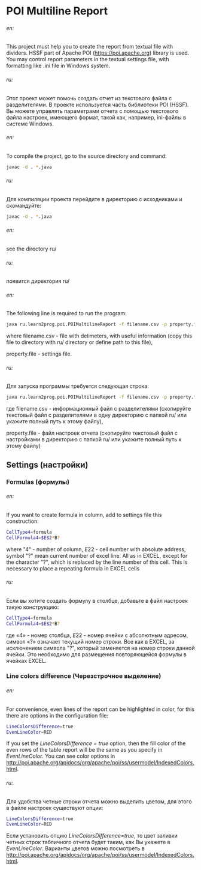 # POI Multiline Report
###### en:
This project must help you to create the report from textual file with dividers. HSSF part of Apache POI (https://poi.apache.org) library is used. You may control report parameters in the textual settings file, with formatting like .ini file in Windows system.
###### ru:
Этот проект может помочь создать отчет из текстового файла с разделителями. В проекте используется часть библиотеки POI (HSSF). Вы можете управлять параметрами отчета с помощью текстового файла настроек, имеющего формат, такой как, например, ini-файлы в системе Windows.
###### en:
To compile the project, go to the source directory and command:
```bash
javac -d . *.java
```
###### ru:
Для компиляции проекта перейдите в директорию с исходниками и скомандуйте:
```bash
javac -d . *.java
```
###### en:
see the directory ru/
###### ru:
появится директория ru/
###### en:
The following line is required to run the program:
```bash
java ru.learn2prog.poi.POIMultilineReport -f filename.csv -p property.file
```

where filename.csv - file with delimeters, with useful information (copy this file to directory with ru/ directory or define path to this file),

property.file - settings file.

###### ru:
Для запуска программы требуется следующая строка:
```bash
java ru.learn2prog.poi.POIMultilineReport -f filename.csv -p property.file
```
где filename.csv - информационный файл с разделителями (скопируйте текстовый файл с разделителями в одну директорию с папкой ru/ или укажите полный путь к этому файлу),

property.file - файл настроек отчета (скопируйте текстовый файл с настройками в директорию с папкой ru/ или укажите полный путь к этому файлу)

## Settings (настройки)
### Formulas (формулы)
###### en:
If you want to create formula in column, add to settings file this construction:
```bash
CellType4=formula
CellFormula4=$E$2*B?
```
where "4" - number of column, $E2$2 - cell number with absolute address, symbol "?" mean current number of excel line. All as in EXCEL, except for the character "?", which is replaced by the line number of this cell. This is necessary to place a repeating formula in EXCEL cells

###### ru:
Если вы хотите создать формулу в столбце, добавьте в файл настроек такую конструкцию:
```bash
CellType4=formula
CellFormula4=$E$2*B?
```
где «4» - номер столбца, $E2$2 - номер ячейки с абсолютным адресом, символ «?» означает текущий номер строки. Все как в EXCEL, за исключением символа "?", который заменяется на номер строки данной ячейки. Это необходимо для размещения повторяющейся формулы в ячейках EXCEL.

### Line colors difference (Черезстрочное выделение)
###### en:
For convenience, even lines of the report can be highlighted in color, for this there are options in the configuration file:


```bash
LineColorsDifference=true
EvenLineColor=RED
```
If you set the *LineColorsDifference = true* option, then the fill color of the even rows of the table report will be the same as you specify in _EvenLineColor_. You can see color options in http://poi.apache.org/apidocs/org/apache/poi/ss/usermodel/IndexedColors.html.

###### ru:
Для удобства четные строки отчета можно выделить цветом, для этого в файле настроек существуют опции:

```bash
LineColorsDifference=true
EvenLineColor=RED
```

Если установить опцию _LineColorsDifference=true_, то цвет заливки четных строк табличного отчета будет таким, как Вы укажете в _EvenLineColor_. Варианты цветов можно посмотреть в http://poi.apache.org/apidocs/org/apache/poi/ss/usermodel/IndexedColors.html.


